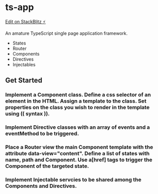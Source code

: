 # ts-app

[Edit on StackBlitz ⚡️](https://stackblitz.com/edit/ts-app)


An amature TypeScript single page application framework.

- States
- Router
- Components
- Directives
- Injectables

## Get Started

### Implement a Component class. Define a css selector of an element in the HTML. Assign a template to the class. Set properties on the class you wish to render in the template using (( syntax )).

### Implement Directive classes with an array of events and a eventMethod to be triggered. 

### Place a Router view the main Component template with the attribute data-view="content". Define a list of states with name, path and Component. Use a[href] tags to trigger the Component of the targeted state.

### Implement Injectable servcies to be shared among the Components and Directives. 

